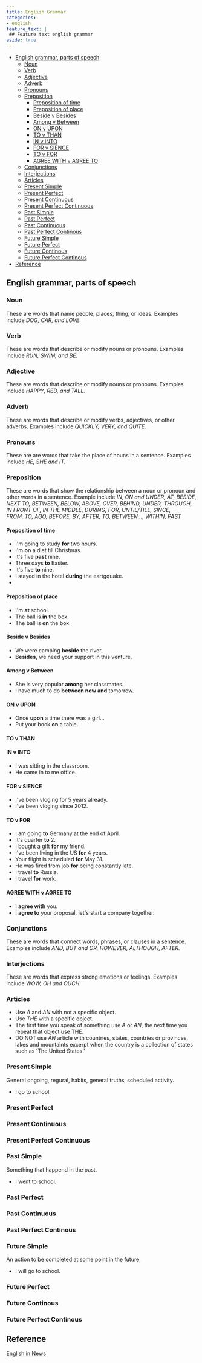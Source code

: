 ```yaml
---
title: English Grammar
categories:
- english
feature_text: |
 ## Feature text english grammar
aside: true
---
```


- [English grammar, parts of speech](#english-grammar-parts-of-speech)
  - [Noun](#noun)
  - [Verb](#verb)
  - [Adjective](#adjective)
  - [Adverb](#adverb)
  - [Pronouns](#pronouns)
  - [Preposition](#preposition)
    - [Preposition of time](#preposition-of-time)
    - [Preposition of place](#preposition-of-place)
    - [Beside v Besides](#beside-v-besides)
    - [Among v Between](#among-v-between)
    - [ON v UPON](#on-v-upon)
    - [TO v THAN](#to-v-than)
    - [IN v INTO](#in-v-into)
    - [FOR v SIENCE](#for-v-sience)
    - [TO v FOR](#to-v-for)
    - [AGREE WITH v AGREE TO](#agree-with-v-agree-to)
  - [Conjunctions](#conjunctions)
  - [Interjections](#interjections)
  - [Articles](#articles)
  - [Present Simple](#present-simple)
  - [Present Perfect](#present-perfect)
  - [Present Continuous](#present-continuous)
  - [Present Perfect Continuous](#present-perfect-continuous)
  - [Past Simple](#past-simple)
  - [Past Perfect](#past-perfect)
  - [Past Continuous](#past-continuous)
  - [Past Perfect Continous](#past-perfect-continous)
  - [Future Simple](#future-simple)
  - [Future Perfect](#future-perfect)
  - [Future Continous](#future-continous)
  - [Future Perfect Continous](#future-perfect-continous)
- [Reference](#reference)


## English grammar, parts of speech

### Noun
These are words that name people, places, thing, or ideas. Examples include *DOG, CAR, and LOVE*.  
### Verb
These are words that describe or modify nouns or pronouns. Examples include *RUN, SWIM, and BE.*  
### Adjective  
These are words that describe or modify nouns or pronouns. Examples include *HAPPY, RED, and TALL.*
### Adverb  
These are words that describe or modify verbs, adjectives, or other adverbs. Examples include *QUICKLY, VERY, and QUITE.*
### Pronouns  
These are are words that take the place of nouns in a sentence. Examples include *HE, SHE and IT.*
### Preposition 
These are words that show the relationship between a noun or pronoun and other words in a sentence. Example include *IN, ON and UNDER, AT, BESIDE, NEXT TO, BETWEEN, BELOW, ABOVE, OVER, BEHIND, UNDER, THROUGH, IN FRONT OF, IN THE MIDDLE, DURING, FOR, UNTIL/TILL, SINCE, FROM..TO, AGO, BEFORE, BY, AFTER, TO, BETWEEN..., WITHIN, PAST*

#### Preposition of time
- I'm going to study **for** two hours.
- I'm **on** a diet till Christmas.
- It's five **past** nine.
- Three days **to** Easter.
- It's five **to** nine.
- I stayed in the hotel **during** the eartgquake.
- 
#### Preposition of place
- I'm **at** school.
- The ball is **in** the box.
- The ball is **on** the box.

#### Beside v Besides
- We were camping **beside** the river.
- **Besides**, we need your support in this venture.
#### Among v Between
- She is very popular **among** her classmates.
- I have much to do **between now and** tomorrow.
#### ON v UPON
- Once **upon** a time there was a girl...
- Put your book **on** a table.

#### TO v THAN

#### IN v INTO
- I was sitting in the classroom.
- He came in to me office.

#### FOR v SIENCE
- I've been vloging for 5 years already.
- I've been vloging since 2012.
#### TO v FOR
- I am going **to** Germany at the end of April.
- It's quarter **to** 2.
- I bought a gift **for** my friend.
- I've been living in the US **for** 4 years.
- Your flight is scheduled **for** May 31.
- He was fired from job **for** being constantly late.
- I travel **to** Russia.
- I travel **for** work.

#### AGREE WITH v AGREE TO
- I **agree with** you.
- I **agree to** your proposal, let's start a company together.

### Conjunctions
These are words that connect words, phrases, or clauses in a sentence. Examples include *AND, BUT and OR, HOWEVER, ALTHOUGH, AFTER.*
### Interjections  
These are words that express strong emotions or feelings. Examples include *WOW, OH and OUCH.*

### Articles
- Use *A* and *AN* with not a specific object.
- Use *THE* with a specific object.
- The first time you speak of something use *A* or *AN*, the next time you repeat that object use THE.
- DO NOT use *AN* article with countries, states, countries or provinces, lakes and mountaints excerpt when the country is a collection of states such as 'The United States.'

### Present Simple  
General ongoing, regural, habits, general truths, scheduled activity.
- I go to school.
### Present Perfect

### Present Continuous

### Present Perfect Continuous

### Past Simple  
Something that happend in the past.
- I went to school.

### Past Perfect
### Past Continuous
### Past Perfect Continous

### Future Simple  
An action to be completed at some point in the future.
- I will go to school.
### Future Perfect
### Future Continous
### Future Perfect Continous

## Reference

[English in News](https://www.youtube.com/watch?v=QXVzmzhxWWc)
